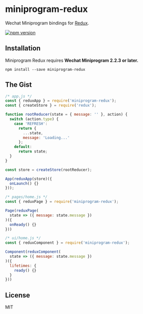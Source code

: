 # miniprogram-redux

Wechat Miniprogram bindings for [Redux](https://github.com/mingenesis/miniprogram-redux).

[![npm version](https://img.shields.io/npm/v/miniprogram-redux.svg?style=flat-square)](https://www.npmjs.com/package/miniprogram-redux)

## Installation

Miniprogram Redux requires **Wechat Miniprogram 2.2.3 or later.**
```
npm install --save miniprogram-redux
```

## The Gist

```js
/* app.js */
const { reduxApp } = require('miniprogram-redux');
const { createStore } = require('redux');

function rootReducer(state = { message: '' }, action) {
  switch (action.type) {
    case 'REFRESH':
      return {
        ...state,
        message: 'Loading...'
      };
    default:
      return state;
  }
}

const store = createStore(rootReducer);

App(reduxApp(store)({
  onLaunch() {}
}));

/* pages/home.js */
const { reduxPage } = require('miniprogram-redux');

Page(reduxPage(
  state => ({ message: state.message })
)({
  onReady() {}
}))

/* ui/home.js */
const { reduxComponent } = require('miniprogram-redux');

Component(reduxComponent(
  state => ({ message: state.message })
)({
  lifetimes: {
    ready() {}
  }
}))
```

## License

MIT
